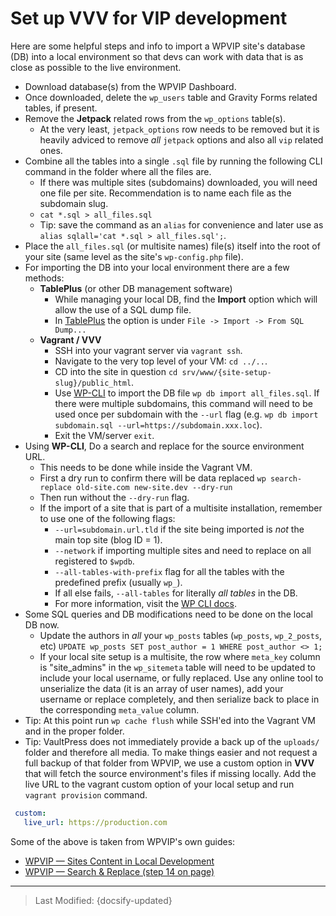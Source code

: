 # Set up VVV for VIP development

Here are some helpful steps and info to import a WPVIP site's database (DB) into a local environment so that devs can work with data that is as close as possible to the live environment.

- Download database(s) from the WPVIP Dashboard.
- Once downloaded, delete the `wp_users` table and Gravity Forms related tables, if present.
- Remove the **Jetpack** related rows from the `wp_options` table(s).
  - At the very least, `jetpack_options` row needs to be removed but it is heavily adviced to remove _all_ `jetpack` options and also all `vip` related ones.
- Combine all the tables into a single `.sql` file by running the following CLI command in the folder where all the files are.
  - If there was multiple sites (subdomains) downloaded, you will need one file per site. Recommendation is to name each file as the subdomain slug.
  - `cat *.sql > all_files.sql`
  - Tip: save the command as an `alias` for convenience and later use as `alias sqlall='cat *.sql > all_files.sql';`.
- Place the `all_files.sql` (or multisite names) file(s) itself into the root of your site (same level as the site's `wp-config.php` file).
- For importing the DB into your local environment there are a few methods:
  - **TablePlus** (or other DB management software)
    - While managing your local DB, find the **Import** option which will allow the use of a SQL dump file.
    - In [TablePlus](https://tableplus.com/) the option is under `File -> Import -> From SQL Dump...`
  - **Vagrant / VVV**
    - SSH into your vagrant server via `vagrant ssh`.
    - Navigate to the very top level of your VM: `cd ../..`.
    - CD into the site in question `cd srv/www/{site-setup-slug}/public_html`.
    - Use [WP-CLI](https://developer.wordpress.org/cli/commands/db/import/) to import the DB file `wp db import all_files.sql`. If there were multiple subdomains, this command will need to be used once per subdomain with the `--url` flag (e.g. `wp db import subdomain.sql --url=https://subdomain.xxx.loc`).
    - Exit the VM/server `exit`.
- Using **WP-CLI**, Do a search and replace for the source environment URL.
  - This needs to be done while inside the Vagrant VM.
  - First a dry run to confirm there will be data replaced `wp search-replace old-site.com new-site.dev --dry-run`
  - Then run without the `--dry-run` flag.
  - If the import of a site that is part of a multisite installation, remember to use one of the following flags:
    - `--url=subdomain.url.tld` if the site being imported is _not_ the main top site (blog ID = 1).
    - `--network` if importing multiple sites and need to replace on all registered to `$wpdb`.
    - `--all-tables-with-prefix` flag for all the tables with the predefined prefix (usually `wp_`).
    - If all else fails, `--all-tables` for literally _all tables_ in the DB.
    - For more information, visit the [WP CLI docs](https://developer.wordpress.org/cli/commands/search-replace/).
- Some SQL queries and DB modifications need to be done on the local DB now.
  - Update the authors in _all_ your `wp_posts` tables (`wp_posts`, `wp_2_posts`, etc) `UPDATE wp_posts SET post_author = 1 WHERE post_author <> 1;`
  - If your local site setup is a multisite, the row where `meta_key` column is "site_admins" in the `wp_sitemeta` table will need to be updated to include your local username, or fully replaced. Use any online tool to unserialize the data (it is an array of user names), add your username or replace completely, and then serialize back to place in the corresponding `meta_value` column.
- Tip: At this point run `wp cache flush` while SSH'ed into the Vagrant VM and in the proper folder.
- Tip: VaultPress does not immediately provide a back up of the `uploads/` folder and therefore all media. To make things easier and not request a full backup of that folder from WPVIP, we use a custom option in **VVV** that will fetch the source environment's files if missing locally. Add the live URL to the vagrant custom option of your local setup and run `vagrant provision` command.

```yml
 custom:
   live_url: https://production.com
```

Some of the above is taken from WPVIP's own guides:
- [WPVIP — Sites Content in Local Development](https://wpvip.com/documentation/vip-go/local-vip-go-development-environment/#using-the-sites-content-in-local-development)
- [WPVIP — Search & Replace (step 14 on page)](https://wpvip.com/documentation/vip-go/vip-go-local-setup-windows/)

----------------------------------------------------------------------

> Last Modified: {docsify-updated}
